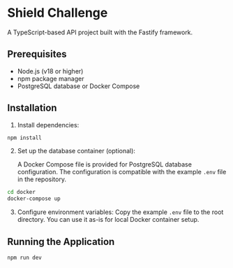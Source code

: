 # Shield Challenge

A TypeScript-based API project built with the Fastify framework.

## Prerequisites

- Node.js (v18 or higher)
- npm package manager
- PostgreSQL database or Docker Compose

## Installation

1. Install dependencies:

```bash
npm install
```

2. Set up the database container (optional):

   A Docker Compose file is provided for PostgreSQL database configuration.
   The configuration is compatible with the example `.env` file in the repository.

```bash
cd docker
docker-compose up
```

3. Configure environment variables:
   Copy the example `.env` file to the root directory. You can use it as-is for local Docker container setup.

## Running the Application

```bash
npm run dev
```
